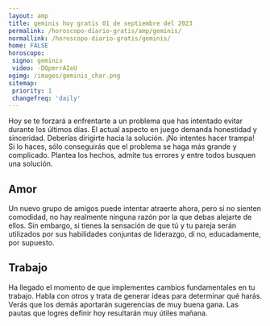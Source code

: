 ```yaml
---
layout: amp
title: geminis hoy gratis 01 de septiembre del 2023 
permalink: /horoscopo-diario-gratis/amp/geminis/
normallink: /horoscopo-diario-gratis/geminis/
home: FALSE
horoscopo:
 signo: geminis
 video: -DQpmrrAIeU
ogimg: /images/geminis_char.png
sitemap:
 priority: 1
 changefreq: 'daily'
---
```



Hoy se te forzará a enfrentarte a un problema que has intentado evitar durante los últimos días. El actual aspecto en juego demanda honestidad y sinceridad. Deberías dirigirte hacia la solución. ¡No intentes hacer trampa! Si lo haces, sólo conseguirás que el problema se haga más grande y complicado. Plantea los hechos, admite tus errores y entre todos busquen una solución.

## Amor

Un nuevo grupo de amigos puede intentar atraerte ahora, pero si no sienten comodidad, no hay realmente ninguna razón por la que debas alejarte de ellos. Sin embargo, si tienes la sensación de que tú y tu pareja serán utilizados por sus habilidades conjuntas de liderazgo, di no, educadamente, por supuesto.

## Trabajo

Ha llegado el momento de que implementes cambios fundamentales en tu trabajo. Habla con otros y trata de generar ideas para determinar qué harás. Verás que los demás aportarán sugerencias de muy buena gana. Las pautas que logres definir hoy resultarán muy útiles mañana.